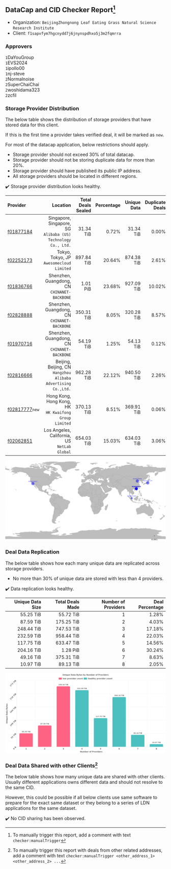 ## DataCap and CID Checker Report[^1]
 - Organization: `BeijingZhongnong Leaf Eating Grass Natural Science Research Institute`
 - Client: `f1sapvfym7hgcnydd7j6jnynspdhxo5j3m2fqmrra`
### Approvers
`1`DaYouGroup<br/>`1`EVS2024<br/>`1`ipollo00<br/>`1`nj-steve<br/>`2`Normalnoise<br/>`2`SuperChaiChai<br/>`2`woshidama323<br/>`2`zcfil


### Storage Provider Distribution
The below table shows the distribution of storage providers that have stored data for this client.

If this is the first time a provider takes verified deal, it will be marked as `new`.

For most of the datacap application, below restrictions should apply.
 - Storage provider should not exceed 30% of total datacap.
 - Storage provider should not be storing duplicate data for more than 20%.
 - Storage provider should have published its public IP address.
 - All storage providers should be located in different regions.

✔️ Storage provider distribution looks healthy.

| Provider                                                    |                                                         Location | Total Deals Sealed | Percentage | Unique Data | Duplicate Deals |
| :---------------------------------------------------------- | ---------------------------------------------------------------: | -----------------: | ---------: | ----------: | --------------: |
| [f01877184](https://filfox.info/en/address/f01877184)       | Singapore, Singapore, SG<br/>`Alibaba (US) Technology Co., Ltd.` |          31.34 TiB |      0.72% |   31.34 TiB |           0.00% |
| [f02252173](https://filfox.info/en/address/f02252173)       |                      Tokyo, Tokyo, JP<br/>`Awesomecloud Limited` |         897.84 TiB |     20.64% |  874.38 TiB |           2.61% |
| [f01836766](https://filfox.info/en/address/f01836766)       |                  Shenzhen, Guangdong, CN<br/>`CHINANET-BACKBONE` |           1.01 PiB |     23.68% |  927.09 TiB |          10.02% |
| [f02828888](https://filfox.info/en/address/f02828888)       |                  Shenzhen, Guangdong, CN<br/>`CHINANET-BACKBONE` |         350.31 TiB |      8.05% |  320.28 TiB |           8.57% |
| [f01970716](https://filfox.info/en/address/f01970716)       |                  Shenzhen, Guangdong, CN<br/>`CHINANET-BACKBONE` |          54.19 TiB |      1.25% |   54.13 TiB |           0.12% |
| [f02816666](https://filfox.info/en/address/f02816666)       | Beijing, Beijing, CN<br/>`Hangzhou Alibaba Advertising Co.,Ltd.` |         962.28 TiB |     22.12% |  940.50 TiB |           2.26% |
| [f02817777](https://filfox.info/en/address/f02817777)`new`  |         Hong Kong, Hong Kong, HK<br/>`HK Kwaifong Group Limited` |         370.13 TiB |      8.51% |  369.91 TiB |           0.06% |
| [f02062851](https://filfox.info/en/address/f02062851)       |                  Los Angeles, California, US<br/>`NetLab Global` |         654.03 TiB |     15.03% |  634.03 TiB |           3.06% |

<img src="https://raw.githubusercontent.com/data-preservation-programs/filplus-checker-assets/main/filecoin-project/filecoin-plus-large-datasets/issues/2090/1709361527533.png"/>

### Deal Data Replication
The below table shows how each many unique data are replicated across storage providers.

- No more than 30% of unique data are stored with less than 4 providers.

✔️ Data replication looks healthy.

| Unique Data Size | Total Deals Made | Number of Providers | Deal Percentage |
| ---------------: | ---------------: | ------------------: | --------------: |
|        55.25 TiB |        55.72 TiB |                   1 |           1.28% |
|        87.59 TiB |       175.25 TiB |                   2 |           4.03% |
|       248.44 TiB |       747.53 TiB |                   3 |          17.18% |
|       232.59 TiB |       958.44 TiB |                   4 |          22.03% |
|       117.75 TiB |       633.47 TiB |                   5 |          14.56% |
|       204.16 TiB |         1.28 PiB |                   6 |          30.24% |
|        49.16 TiB |       375.31 TiB |                   7 |           8.63% |
|        10.97 TiB |        89.13 TiB |                   8 |           2.05% |

<img src="https://raw.githubusercontent.com/data-preservation-programs/filplus-checker-assets/main/filecoin-project/filecoin-plus-large-datasets/issues/2090/1709361528289.png"/>

### Deal Data Shared with other Clients[^3]
The below table shows how many unique data are shared with other clients.
Usually different applications owns different data and should not resolve to the same CID.

However, this could be possible if all below clients use same software to prepare for the exact same dataset or they belong to a series of LDN applications for the same dataset.

✔️ No CID sharing has been observed.

[^1]: To manually trigger this report, add a comment with text `checker:manualTrigger`

[^2]: Deals from those addresses are combined into this report as they are specified with `checker:manualTrigger`

[^3]: To manually trigger this report with deals from other related addresses, add a comment with text `checker:manualTrigger <other_address_1> <other_address_2> ...`

